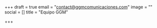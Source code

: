 +++
draft = true
email = "contact@ggmcomunicaciones.com"
image = ""
social = []
title = "Equipo GGM"

+++
